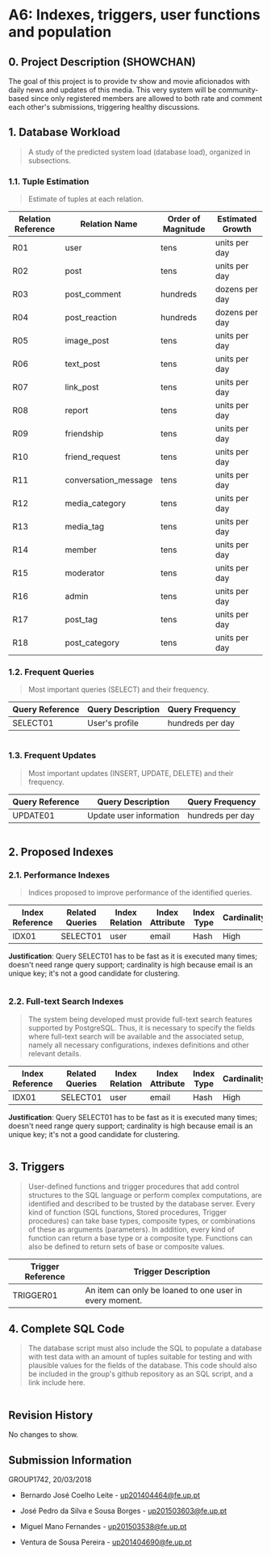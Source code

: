 # A6: Indexes, triggers, user functions and population

## 0. Project Description (SHOWCHAN)

The goal of this project is to provide tv show and movie aficionados with daily news and updates of this media. This very system will be community-based since only registered members are allowed to both rate and comment each other's submissions, triggering healthy discussions.

## 1. Database Workload

> A study of the predicted system load (database load), organized in subsections.

### 1.1. Tuple Estimation

> Estimate of tuples at each relation.

| Relation Reference | Relation Name | Order of Magnitude | Estimated Growth |
| ------------------ | ------------- | ------------------ | ---------------- |
| R01                | user          | tens               | units per day    |
| R02                | post          | tens               | units per day    |
| R03                | post_comment  | hundreds           | dozens per day    |
| R04                | post_reaction | hundreds           | dozens per day    |
| R05                | image_post    | tens               | units per day    |
| R06                | text_post     | tens               | units per day    |
| R07                | link_post     | tens               | units per day    |
| R08                | report        | tens               | units per day    |
| R09                | friendship    | tens               | units per day
| R10                | friend_request | tens | units per day |
| R11                | conversation_message | tens | units per day |
| R12                | media_category | tens | units per day |
| R13                | media_tag     | tens | units per day |
| R14                | member        | tens | units per day |
| R15                | moderator     | tens | units per day |
| R16                | admin         | tens | units per day |
| R17                | post_tag      | tens | units per day |
| R18                | post_category | tens | units per day |
  

### 1.2. Frequent Queries

> Most important queries (SELECT) and their frequency.

| Query Reference | Query Description | Query Frequency  |
| --------------- | ----------------- | ---------------- |
| SELECT01        | User's profile    | hundreds per day |

```sql

```

### 1.3. Frequent Updates

> Most important updates (INSERT, UPDATE, DELETE) and their frequency.

| Query Reference | Query Description       | Query Frequency  |
| --------------- | ----------------------- | ---------------- |
| UPDATE01        | Update user information | hundreds per day |

```sql

```

## 2. Proposed Indexes

### 2.1. Performance Indexes

> Indices proposed to improve performance of the identified queries.

| Index Reference | Related Queries | Index Relation | Index Attribute | Index Type | Cardinality | Clustering |
| --------------- | --------------- | -------------- | --------------- | ---------- | ----------- | ---------- |
| IDX01           | SELECT01        | user           | email           | Hash       | High        | No         |

**Justification**: Query SELECT01 has to be fast as it is executed many times; doesn't need range query support; cardinality is high because email is an unique key; it's not a good candidate for clustering.

```sql

```

### 2.2. Full-text Search Indexes

> The system being developed must provide full-text search features supported by PostgreSQL. Thus, it is necessary to specify the fields where full-text search will be available and the associated setup, namely all necessary configurations, indexes definitions and other relevant details.

| Index Reference | Related Queries | Index Relation | Index Attribute | Index Type | Cardinality | Clustering |
| --------------- | --------------- | -------------- | --------------- | ---------- | ----------- | ---------- |
| IDX01           | SELECT01        | user           | email           | Hash       | High        | No         |

**Justification**: Query SELECT01 has to be fast as it is executed many times; doesn't need range query support; cardinality is high because email is an unique key; it's not a good candidate for clustering.

```sql

```

## 3. Triggers

> User-defined functions and trigger procedures that add control structures to the SQL language or perform complex computations, are identified and described to be trusted by the database server. Every kind of function (SQL functions, Stored procedures, Trigger procedures) can take base types, composite types, or combinations of these as arguments (parameters). In addition, every kind of function can return a base type or a composite type. Functions can also be defined to return sets of base or composite values.

| Trigger Reference | Trigger Description                                     |
| ----------------- | ------------------------------------------------------- |
| TRIGGER01         | An item can only be loaned to one user in every moment. |

## 4. Complete SQL Code

> The database script must also include the SQL to populate a database with test data with an amount of tuples suitable for testing and with plausible values for the fields of the database. This code should also be included in the group's github repository as an SQL script, and a link include here.

```sql

```

## Revision History

No changes to show.



## Submission Information

GROUP1742, 20/03/2018

- Bernardo José Coelho Leite - [up201404464@fe.up.pt](mailto:up201404464@fe.up.pt)

- José Pedro da Silva e Sousa Borges - [up201503603@fe.up.pt](mailto:up201503603@fe.up.pt)

- Miguel Mano Fernandes - [up201503538@fe.up.pt](mailto:up201503538@fe.up.pt)

- Ventura de Sousa Pereira - [up201404690@fe.up.pt](mailto:up201404690@fe.up.pt)



